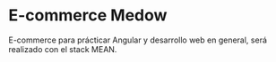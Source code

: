 # E-commerce Medow

E-commerce para prácticar Angular y desarrollo web en general, será realizado con el stack MEAN.